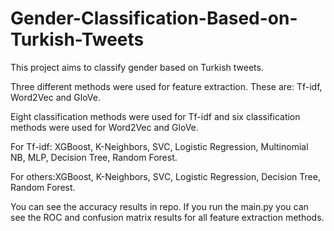 # Gender-Classification-Based-on-Turkish-Tweets

This project aims to classify gender based on Turkish tweets.

Three different methods were used for feature extraction. These are: Tf-idf, Word2Vec and GloVe.

Eight classification methods were used for Tf-idf and six classification methods were used for Word2Vec and GloVe.

For Tf-idf: XGBoost, K-Neighbors, SVC, Logistic Regression, Multinomial NB, MLP, Decision Tree, Random Forest.

For others:XGBoost, K-Neighbors, SVC, Logistic Regression, Decision Tree, Random Forest.

You can see the accuracy results in repo. If you run the main.py you can see the ROC and confusion matrix results for all feature extraction methods.
